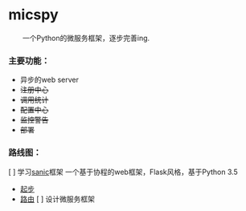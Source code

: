 # micspy
&emsp;&emsp;一个Python的微服务框架，逐步完善ing.

### 主要功能：
- 异步的web server
- ~~注册中心~~
- ~~调用统计~~
- ~~配置中心~~
- ~~监控警告~~
- ~~部署~~

### 路线图：
[ ] 学习[sanic][1]框架 一个基于协程的web框架，Flask风格，基于Python 3.5
   - [起步](./example/sanic/getted_started.md)
   - [路由](./example/sanic/routing.md)
[ ] 设计微服务框架

[1]: https://github.com/channelcat/sanic "sanic"